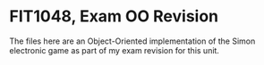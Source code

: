 # FIT1048, Exam OO Revision
The files here are an Object-Oriented implementation of the Simon electronic game as part of my exam revision for this unit.